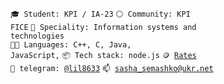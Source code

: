 <code>🎓 Student: KPI / IA-23</code>
<code>⚪ Community: KPI FICE</code>
<code>👷 Speciality: Іnformation systems and technologies</code><br>
<code>🧑‍💻 Languages: C++, С, Java, JavaScript,</code>
<code>📦 Tech stack: node.js</code>
<code>🪙 [Rates](RATES.md)</code><br>
<code>💬 telegram: [@lil8633](https://t.me/lil8633)</code>
<code>📫 [sasha_semashko@ukr.net](mailto:sasha_semashko@ukr.net)</code>
